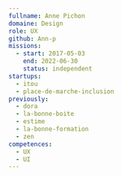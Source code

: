 ```yaml
---
fullname: Anne Pichon
domaine: Design
role: UX
github: Ann-p
missions:
  - start: 2017-05-03
    end: 2022-06-30
    status: independent
startups:
  - itou
  - place-de-marche-inclusion
previously:
  - dora
  - la-bonne-boite
  - estime
  - la-bonne-formation
  - zen
competences:
  - UX
  - UI
---
```


